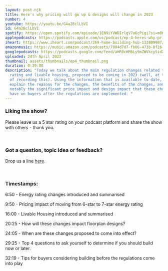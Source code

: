 ```yaml
---
layout: post.njk
title: Here's why pricing will go up & designs will change in 2023
number: 4
youtube: https://youtu.be/G4a2BclLbVI
id: G4a2BclLbVI
spotify: https://open.spotify.com/episode/1EN9iYVWDIrlgV7a6cPigi?si=m0Kb6o2WQ96xvfw7s4rGgA
applepodcasts: https://podcasts.apple.com/us/podcast/ep-4-heres-why-pricing-will-go-up-designs-will-change-in-2023/id1681936589?i=1000610312298
iheart: https://www.iheart.com/podcast/269-home-building-hub-112809987/
amazonmusic: https://music.amazon.com/podcasts/7004d7d7-fb06-473b-8f26-8ce9992cac11/episodes/6cdf0d26-543a-46a8-8bac-574cd407146f/home-building-hub-ep-4-here's-why-pricing-will-go-up-designs-will-change-in-2023
googlepodcasts: https://podcasts.google.com/feed/aHR0cHM6Ly9mZWVkcy5idXp6c3Byb3V0LmNvbS8yMTM5MTU1LnJzcw/episode/QnV6enNwcm91dC0xMjY5NTQ3Mg?sa=X&ved=0CAUQkfYCahcKEwiA1Kf1j8H-AhUAAAAAHQAAAAAQAg
uploaded: 24th April 2023
thumbnail: assets/thumbnails/ep4_thumbnail.png
duration: 0:39:08
description: "Today we talk about the main regulation changes related to energy
  rating and livable housing, proposed to be coming in 2023 (well, at the time
  of recording this). Using the information that is available to date, we
  explain the reasons for the changes, the benefits of the changes, and most
  notably the significant price impact and design impact that these changes will
  have on buyers after the regulations are implemented. "
---
```

### Liking the show?

Please leave us a 5 star rating on your podcast platform and share the show with others - thank you.

<br>

### Got a question, topic idea or feedback?

Drop us a line <a href="/contact" target="_blank">here</a>.

<br>

### Timestamps:

6:50 - Energy rating changes introduced and summarised

9:50 - Pricing impact of moving from 6-star to 7-star energy rating

16:00 - Livable Housing introduced and summarised

20:25 - How will these changes impact floorplan designs? 

24:05 - When are these changes proposed to come into effect? 

29:25 - Top 4 questions to ask yourself to determine if you should build now or later.

32:19 - Tips for buyers considering building before the regulations come into play
